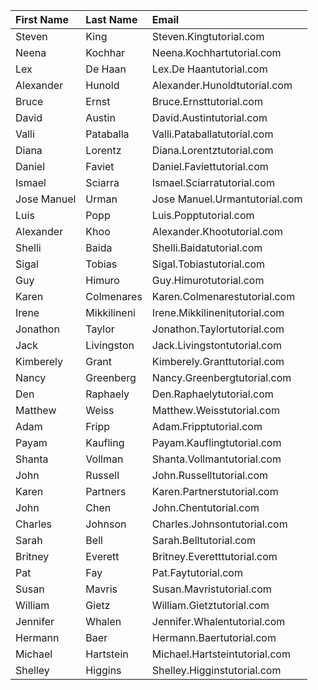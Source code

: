 | First Name   | Last Name   | Email                         |
|:-------------|:------------|:------------------------------|
| Steven       | King        | Steven.Kingtutorial.com       |
| Neena        | Kochhar     | Neena.Kochhartutorial.com     |
| Lex          | De Haan     | Lex.De Haantutorial.com       |
| Alexander    | Hunold      | Alexander.Hunoldtutorial.com  |
| Bruce        | Ernst       | Bruce.Ernsttutorial.com       |
| David        | Austin      | David.Austintutorial.com      |
| Valli        | Pataballa   | Valli.Pataballatutorial.com   |
| Diana        | Lorentz     | Diana.Lorentztutorial.com     |
| Daniel       | Faviet      | Daniel.Faviettutorial.com     |
| Ismael       | Sciarra     | Ismael.Sciarratutorial.com    |
| Jose Manuel  | Urman       | Jose Manuel.Urmantutorial.com |
| Luis         | Popp        | Luis.Popptutorial.com         |
| Alexander    | Khoo        | Alexander.Khootutorial.com    |
| Shelli       | Baida       | Shelli.Baidatutorial.com      |
| Sigal        | Tobias      | Sigal.Tobiastutorial.com      |
| Guy          | Himuro      | Guy.Himurotutorial.com        |
| Karen        | Colmenares  | Karen.Colmenarestutorial.com  |
| Irene        | Mikkilineni | Irene.Mikkilinenitutorial.com |
| Jonathon     | Taylor      | Jonathon.Taylortutorial.com   |
| Jack         | Livingston  | Jack.Livingstontutorial.com   |
| Kimberely    | Grant       | Kimberely.Granttutorial.com   |
| Nancy        | Greenberg   | Nancy.Greenbergtutorial.com   |
| Den          | Raphaely    | Den.Raphaelytutorial.com      |
| Matthew      | Weiss       | Matthew.Weisstutorial.com     |
| Adam         | Fripp       | Adam.Fripptutorial.com        |
| Payam        | Kaufling    | Payam.Kauflingtutorial.com    |
| Shanta       | Vollman     | Shanta.Vollmantutorial.com    |
| John         | Russell     | John.Russelltutorial.com      |
| Karen        | Partners    | Karen.Partnerstutorial.com    |
| John         | Chen        | John.Chentutorial.com         |
| Charles      | Johnson     | Charles.Johnsontutorial.com   |
| Sarah        | Bell        | Sarah.Belltutorial.com        |
| Britney      | Everett     | Britney.Everetttutorial.com   |
| Pat          | Fay         | Pat.Faytutorial.com           |
| Susan        | Mavris      | Susan.Mavristutorial.com      |
| William      | Gietz       | William.Gietztutorial.com     |
| Jennifer     | Whalen      | Jennifer.Whalentutorial.com   |
| Hermann      | Baer        | Hermann.Baertutorial.com      |
| Michael      | Hartstein   | Michael.Hartsteintutorial.com |
| Shelley      | Higgins     | Shelley.Higginstutorial.com   |
